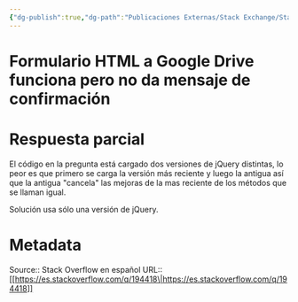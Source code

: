 ```yaml
---
{"dg-publish":true,"dg-path":"Publicaciones Externas/Stack Exchange/Stack Overflow en español/es.stackoverflow.com-194418.md","permalink":"/publicaciones-externas/stack-exchange/stack-overflow-en-espanol/es-stackoverflow-com-194418/","title":"Formulario HTML a Google Drive funciona pero no da mensaje de confirmación","hide":true,"noteIcon":"default","created":"2024-04-03T12:49:10.728-06:00","updated":"2024-04-05T16:43:54.298-06:00"}
---
```


# Formulario HTML a Google Drive funciona pero no da mensaje de confirmación

# Respuesta parcial

El código en la pregunta está cargado dos versiones de jQuery distintas, lo peor es que primero se carga la versión más reciente y luego la antigua así que la antigua "cancela" las mejoras de la mas reciente de los métodos que se llaman igual.

Solución usa sólo una versión de jQuery.




# Metadata
Source:: Stack Overflow en español
URL:: [[https://es.stackoverflow.com/q/194418\|https://es.stackoverflow.com/q/194418]]

